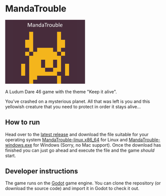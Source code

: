 # MandaTrouble

<img src=".github/cover.png" width="256"></img>

A Ludum Dare 46 game with the theme "Keep it alive".

You’ve crashed on a mysterious planet. All that was left is you and this yellowish creature that you need to protect in order it stays alive…

## How to run

Head over to the [latest release](https://github.com/mineiwik/LD46/releases/latest) and download the file suitable for your operating system [MandaTrouble-linux.x86_64](https://github.com/mineiwik/LD46/releases/download/v1.0.0/MandaTrouble-linux.x86_64) for Linux and [MandaTrouble-windows.exe](https://github.com/mineiwik/LD46/releases/download/v1.0.0/MandaTrouble-windows.exe) for Windows (Sorry, no Mac support).
Once the download has finished you can just go ahead and execute the file and the game *should* start. 

## Developer instructions

The game runs on the [Godot](https://godotengine.org/) game engine.
You can clone the repository (or download the source code) and import it in Godot to check it out.
